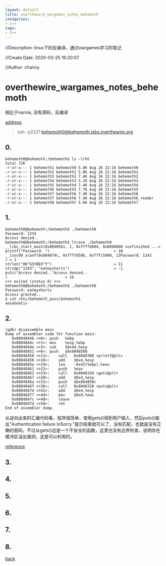```yaml
---
layout: default
title: overthewire_wargames_notes_behemoth
categories:
- C++
tags:
- C++
---
```

//Description: linux下的反编译，通过wargames学习的笔记

//Create Date: 2020-03-25 16:20:07

//Author: channy

# overthewire_wargames_notes_behemoth

相比于narnia, 没有源码，反编译

[address](https://overthewire.org/wargames/behemoth/)

> ssh -p2221 behemoth0@behemoth.labs.overthewire.org

## 0.

```
behemoth0@behemoth:/behemoth$ ls -lrht
total 72K
-r-sr-x--- 1 behemoth1 behemoth0 5.8K Aug 26 22:16 behemoth0
-r-sr-x--- 1 behemoth2 behemoth1 5.0K Aug 26 22:16 behemoth1
-r-sr-x--- 1 behemoth3 behemoth2 7.4K Aug 26 22:16 behemoth2
-r-sr-x--- 1 behemoth4 behemoth3 5.1K Aug 26 22:16 behemoth3
-r-sr-x--- 1 behemoth5 behemoth4 7.4K Aug 26 22:16 behemoth4
-r-sr-x--- 1 behemoth6 behemoth5 7.7K Aug 26 22:16 behemoth5
-r-sr-x--- 1 behemoth7 behemoth6 7.4K Aug 26 22:16 behemoth6
-r-xr-x--- 1 behemoth7 behemoth6 7.4K Aug 26 22:16 behemoth6_reader
-r-sr-x--- 1 behemoth8 behemoth7 5.6K Aug 26 22:16 behemoth7
```

## 1.

```
behemoth0@behemoth:/behemoth$ ./behemoth0 
Password: 1234
Access denied..
behemoth0@behemoth:/behemoth$ ltrace ./behemoth0 
__libc_start_main(0x80485b1, 1, 0xffffd684, 0x8048680 <unfinished ...>
printf("Password: ")                             = 10
__isoc99_scanf(0x804874c, 0xffffd58b, 0xf7fc5000, 13Password: 1243
) = 1
strlen("OK^GSYBEX^Y")                            = 11
strcmp("1243", "eatmyshorts")                    = -1
puts("Access denied.."Access denied..
)                          = 16
+++ exited (status 0) +++
behemoth0@behemoth:/behemoth$ ./behemoth0 
Password: eatmyshorts
Access granted..
$ cat /etc/behemoth_pass/behemoth1
aesebootiv
```

## 2. 

```
(gdb) disassemble main
Dump of assembler code for function main:
   0x0804844b <+0>:	push   %ebp
   0x0804844c <+1>:	mov    %esp,%ebp
   0x0804844e <+3>:	sub    $0x44,%esp
   0x08048451 <+6>:	push   $0x8048500
   0x08048456 <+11>:	call   0x8048300 <printf@plt>
   0x0804845b <+16>:	add    $0x4,%esp
   0x0804845e <+19>:	lea    -0x43(%ebp),%eax
   0x08048461 <+22>:	push   %eax
   0x08048462 <+23>:	call   0x8048310 <gets@plt>
   0x08048467 <+28>:	add    $0x4,%esp
   0x0804846a <+31>:	push   $0x804850c
   0x0804846f <+36>:	call   0x8048320 <puts@plt>
   0x08048474 <+41>:	add    $0x4,%esp
   0x08048477 <+44>:	mov    $0x0,%eax
   0x0804847c <+49>:	leave  
   0x0804847d <+50>:	ret    
End of assembler dump.
```

从逆向出来的汇编代码看，程序很简单，使用gets()得到用户输入，然后puts()输出"Authentication failure.\nSorry."提示结束就可以了，没有匹配，也就是没有正确的密码。不过从gets()这是一个不安全的函数，这里也没有边界检查，说明存在缓冲区溢出漏洞，这是可以利用的。

[reference](http://su.xmd5.org/static/drops/binary-5831.html)

## 3. 

## 4.

## 5.

## 6.

## 7.

## 8.

[back](/)

